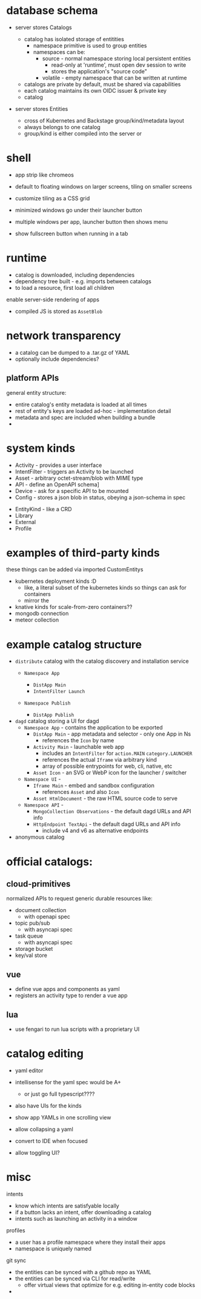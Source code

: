 # database schema

* server stores Catalogs
  * catalog has isolated storage of entitities
    * namespace primitive is used to group entities
    * namespaces can be:
      * source - normal namespace storing local persistent entities
        * read-only at 'runtime', must open dev session to write
        * stores the application's "source code"
      * volatile - empty namespace that can be written at runtime
      <!-- * ~~persistent~~ - site-local namespace which starts out empty
      * exported - an API namespace that can be imported elsewhere
        * can depend on other namespaces, but the users won't get them
      * imported - must be fulfilled to work
        * possibly from another catalog -->
  * catalogs are private by default, must be shared via capabilities
  * each catalog maintains its own OIDC issuer & private key
  * catalog

* server stores Entities
  * cross of Kubernetes and Backstage group/kind/metadata layout
  * always belongs to one catalog
  * group/kind is either compiled into the server or

# shell
* app strip like chromeos
* default to floating windows on larger screens, tiling on smaller screens
* customize tiling as a CSS grid
* minimized windows go under their launcher button
* multiple windows per app, launcher button then shows menu

* show fullscreen button when running in a tab

# runtime

* catalog is downloaded, including dependencies
* dependency tree built - e.g. imports between catalogs
* to load a resource, first load all children

enable server-side rendering of apps
* compiled JS is stored as `AssetBlob`

# network transparency

* a catalog can be dumped to a .tar.gz of YAML
* optionally include dependencies?

## platform APIs

general entity structure:
* entire catalog's entity metadata is loaded at all times
* rest of entity's keys are loaded ad-hoc - implementation detail
* metadata and spec are included when building a bundle
*

# system kinds
* Activity - provides a user interface
* IntentFilter - triggers an Activity to be launched
* Asset - arbitrary octet-stream/blob with MIME type
* API - define an OpenAPI schema]
* Device - ask for a specific API to be mounted
* Config - stores a json blob in status, obeying a json-schema in spec
<!-- * ResourceProvider - can 'present' child entities at runtime -->
* EntityKind - like a CRD
* Library
* External
* Profile

# examples of third-party kinds
these things can be added via imported CustomEntitys
* kubernetes deployment kinds :D
  * like, a literal subset of the kubernetes kinds so things can ask for containers
  * mirror the
* knative kinds for scale-from-zero containers??
* mongodb connection
* meteor collection

# example catalog structure
* `distribute` catalog with the catalog discovery and installation service
  * `Namespace App`
    * `DistApp Main`
    * `IntentFilter Launch`

  * `Namespace Publish`
    * `DistApp Publish`
* `dagd` catalog storing a UI for dagd
  * `Namespace App` - contains the application to be exported
    * `DistApp Main` - app metadata and selector - only one App in Ns
      * references the `Icon` by name
    * `Activity Main` - launchable web app
      * includes an `IntentFilter` for `action.MAIN` `category.LAUNCHER`
      * references the actual `Iframe` via arbitrary kind
      * array of possible entrypoints for web, cli, native, etc
    * `Asset Icon` - an SVG or WebP icon for the launcher / switcher
  * `Namespace UI` -
    * `Iframe Main` - embed and sandbox configuration
      * references `Asset` and also `Icon`
    * `Asset HtmlDocument` - the raw HTML source code to serve
    <!-- * `Service ResponseParser` -->
    <!-- * `Method ParseDnsRecords` - helper -->
  * `Namespace API` -
    * `MongoCollection Observations` - the default dagd URLs and API info
    * `HttpEndpoint TextApi` - the default dagd URLs and API info
      * include v4 and v6 as alternative endpoints
* anonymous catalog

# official catalogs:
## cloud-primitives
normalized APIs to request generic durable resources like:
* document collection
  * with openapi spec
* topic pub/sub
  * with asyncapi spec
* task queue
  * with asyncapi spec
* storage bucket
* key/val store

## vue
* define vue apps and components as yaml
* registers an activity type to render a vue app

## lua
* use fengari to run lua scripts with a proprietary UI

# catalog editing

* yaml editor
* intellisense for the yaml spec would be A+
  * or just go full typescript????
* also have UIs for the kinds

* show app YAMLs in one scrolling view
* allow collapsing a yaml
* convert to IDE when focused
* allow toggling UI?

# misc

intents
* know which intents are satisfyable locally
* if a button lacks an intent, offer downloading a catalog
* intents such as launching an activity in a window

profiles
* a user has a profile namespace where they install their apps
* namespace is uniquely named

git sync
* the entities can be synced with a github repo as YAML
* the entities can be synced via CLI for read/write
  * offer virtual views that optimize for e.g. editing in-entity code blocks
*
